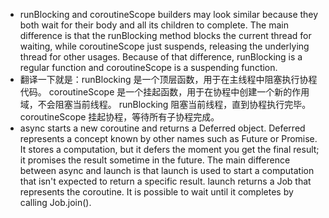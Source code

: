 - runBlocking and coroutineScope builders may look similar because they both wait for their body and all its children to
  complete. The main difference is that the runBlocking method blocks the current thread for waiting, while
  coroutineScope just suspends, releasing the underlying thread for other usages. Because of that difference,
  runBlocking is a regular function and coroutineScope is a suspending function.
- 翻译一下就是：runBlocking 是一个顶层函数，用于在主线程中阻塞执行协程代码。
  coroutineScope 是一个挂起函数，用于在协程中创建一个新的作用域，不会阻塞当前线程。
  runBlocking 阻塞当前线程，直到协程执行完毕。
  coroutineScope 挂起协程，等待所有子协程完成。
- async starts a new coroutine and returns a Deferred object. Deferred represents a concept known by other names such as
  Future or Promise. It stores a computation, but it defers the moment you get the final result; it promises the result
  sometime in the future.
  The main difference between async and launch is that launch is used to start a computation that isn't expected to
  return
  a specific result. launch returns a Job that represents the coroutine. It is possible to wait until it completes by
  calling Job.join().
